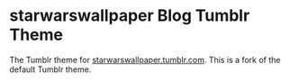 # **starwarswallpaper** Blog Tumblr Theme
The Tumblr theme for [starwarswallpaper.tumblr.com](https://starwarswallpaper.tumblr.com). This is a fork of the default Tumblr theme.
